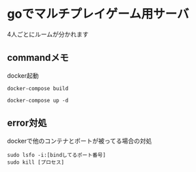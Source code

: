 # goでマルチプレイゲーム用サーバ
4人ごとにルームが分かれます
## commandメモ
docker起動
```
docker-compose build

docker-compose up -d
```

## error対処
dockerで他のコンテナとポートが被ってる場合の対処
```
sudo lsfo -i:[bindしてるポート番号]
sudo kill [プロセス]
```
